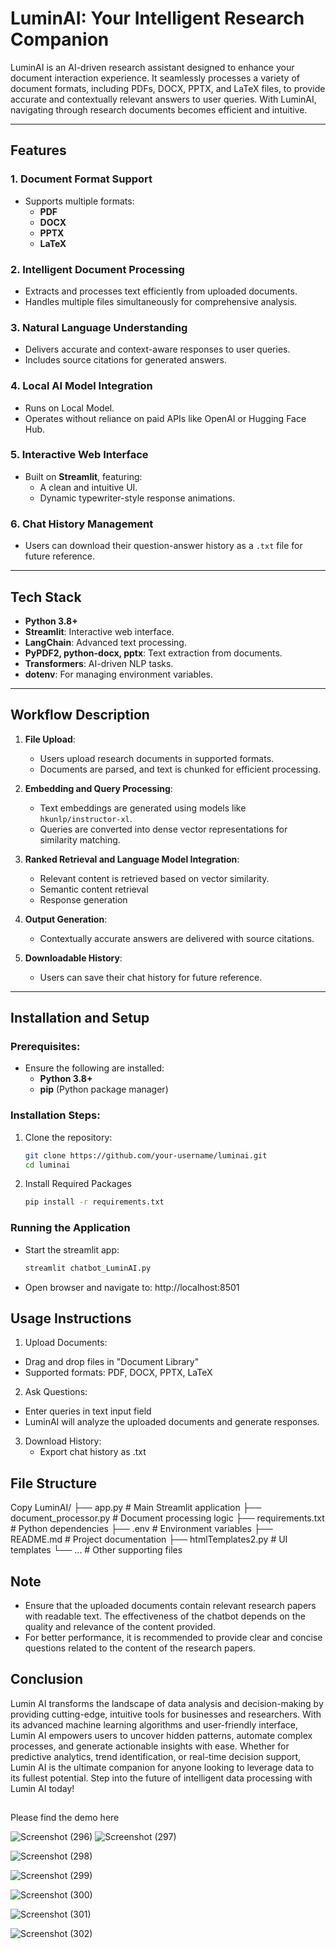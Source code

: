 # LuminAI: Your Intelligent Research Companion

LuminAI is an AI-driven research assistant designed to enhance your document interaction experience. It seamlessly processes a variety of document formats, including PDFs, DOCX, PPTX, and LaTeX files, to provide accurate and contextually relevant answers to user queries. With LuminAI, navigating through research documents becomes efficient and intuitive.

---

## Features

### 1. Document Format Support
* Supports multiple formats:
  * **PDF**
  * **DOCX**
  * **PPTX**
  * **LaTeX**

### 2. Intelligent Document Processing
* Extracts and processes text efficiently from uploaded documents.
* Handles multiple files simultaneously for comprehensive analysis.

### 3. Natural Language Understanding
* Delivers accurate and context-aware responses to user queries.
* Includes source citations for generated answers.

### 4. Local AI Model Integration
* Runs on Local Model.
* Operates without reliance on paid APIs like OpenAI or Hugging Face Hub.

### 5. Interactive Web Interface
* Built on **Streamlit**, featuring:
  * A clean and intuitive UI.
  * Dynamic typewriter-style response animations.

### 6. Chat History Management
* Users can download their question-answer history as a `.txt` file for future reference.

---

## Tech Stack

* **Python 3.8+**
* **Streamlit**: Interactive web interface.
* **LangChain**: Advanced text processing.
* **PyPDF2, python-docx, pptx**: Text extraction from documents.
* **Transformers**: AI-driven NLP tasks.
* **dotenv**: For managing environment variables.

---

## Workflow Description

1. **File Upload**:
   * Users upload research documents in supported formats.
   * Documents are parsed, and text is chunked for efficient processing.

2. **Embedding and Query Processing**:
   * Text embeddings are generated using models like `hkunlp/instructor-xl`.
   * Queries are converted into dense vector representations for similarity matching.

3. **Ranked Retrieval and Language Model Integration**:
   * Relevant content is retrieved based on vector similarity.
   * Semantic content retrieval
   * Response generation

4. **Output Generation**:
   * Contextually accurate answers are delivered with source citations.

5. **Downloadable History**:
   * Users can save their chat history for future reference.

---

## Installation and Setup

### Prerequisites:
* Ensure the following are installed:
  * **Python 3.8+**
  * **pip** (Python package manager)

### Installation Steps:
1. Clone the repository:
   ```bash
   git clone https://github.com/your-username/luminai.git
   cd luminai

2. Install Required Packages
   ```bash
   pip install -r requirements.txt

### Running the Application
* Start the streamlit app:
    ```bash
    streamlit chatbot_LuminAI.py
    
*	Open browser and navigate to: http://localhost:8501


## Usage Instructions
1.	Upload Documents:
   * Drag and drop files in "Document Library" 
   *	Supported formats: PDF, DOCX, PPTX, LaTeX
2.	Ask Questions:
   * Enter queries in text input field
   * LuminAI will analyze the uploaded documents and generate responses.
3. Download History:
   * Export chat history as .txt


## File Structure
Copy
LuminAI/
├── app.py                # Main Streamlit application
├── document_processor.py # Document processing logic
├── requirements.txt      # Python dependencies
├── .env                  # Environment variables
├── README.md             # Project documentation
├── htmlTemplates2.py     # UI templates
└── ...                   # Other supporting files


## Note
* Ensure that the uploaded documents contain relevant research papers with readable text. The effectiveness of the chatbot depends on the quality and relevance of the content provided.
* For better performance, it is recommended to provide clear and concise questions related to the content of the research papers.


## Conclusion

Lumin AI transforms the landscape of data analysis and decision-making by providing cutting-edge, intuitive tools for businesses and researchers. With its advanced machine learning algorithms and user-friendly interface, Lumin AI empowers users to uncover hidden patterns, automate complex processes, and generate actionable insights with ease. Whether for predictive analytics, trend identification, or real-time decision support, Lumin AI is the ultimate companion for anyone looking to leverage data to its fullest potential. Step into the future of intelligent data processing with Lumin AI today!

##
Please find the demo here

![Screenshot (296)](https://github.com/user-attachments/assets/a1907346-dc15-4cad-a209-f1a30c62172d)
![Screenshot (297)](https://github.com/user-attachments/assets/0e05b0fb-6061-4e68-b6bf-5bfc2511f9ab)

![Screenshot (298)](https://github.com/user-attachments/assets/8eef3450-4802-4946-b65b-15432bad3434)

![Screenshot (299)](https://github.com/user-attachments/assets/4e4d5a59-9493-4180-a86d-99703b84e411)

![Screenshot (300)](https://github.com/user-attachments/assets/3afb9ce2-4c0a-4b23-b091-3d85e7716026)

![Screenshot (301)](https://github.com/user-attachments/assets/2dd58c50-3b56-413c-896d-32617832db7e)


![Screenshot (302)](https://github.com/user-attachments/assets/24f26010-3cc7-4cf5-aa06-54a4b2ec4a8c)



